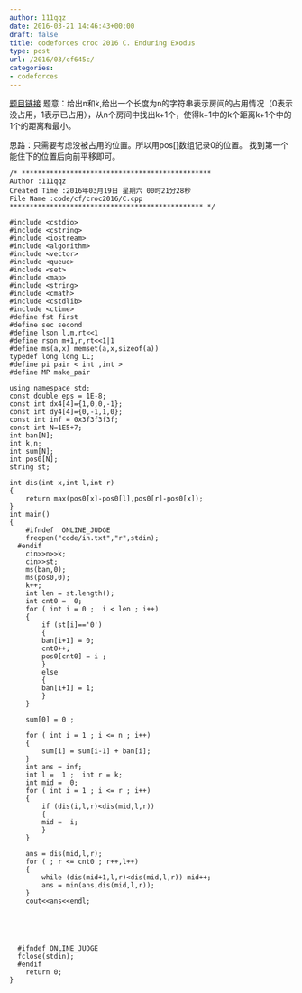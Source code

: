```yaml
---
author: 111qqz
date: 2016-03-21 14:46:43+00:00
draft: false
title: codeforces croc 2016 C. Enduring Exodus
type: post
url: /2016/03/cf645c/
categories:
- codeforces
---
```


[题目链接](http://codeforces.com/contest/645/problem/C)
题意：给出n和k,给出一个长度为n的字符串表示房间的占用情况（0表示没占用，1表示已占用），从n个房间中找出k+1个，使得k+1中的k个距离k+1个中的1个的距离和最小。

思路：只需要考虑没被占用的位置。所以用pos[]数组记录0的位置。
找到第一个能住下的位置后向前平移即可。
 

    
    /* ***********************************************
    Author :111qqz
    Created Time :2016年03月19日 星期六 00时21分28秒
    File Name :code/cf/croc2016/C.cpp
    ************************************************ */
    
    #include <cstdio>
    #include <cstring>
    #include <iostream>
    #include <algorithm>
    #include <vector>
    #include <queue>
    #include <set>
    #include <map>
    #include <string>
    #include <cmath>
    #include <cstdlib>
    #include <ctime>
    #define fst first
    #define sec second
    #define lson l,m,rt<<1
    #define rson m+1,r,rt<<1|1
    #define ms(a,x) memset(a,x,sizeof(a))
    typedef long long LL;
    #define pi pair < int ,int >
    #define MP make_pair
    
    using namespace std;
    const double eps = 1E-8;
    const int dx4[4]={1,0,0,-1};
    const int dy4[4]={0,-1,1,0};
    const int inf = 0x3f3f3f3f;
    const int N=1E5+7;
    int ban[N];
    int k,n;
    int sum[N];
    int pos0[N];
    string st;
    
    int dis(int x,int l,int r)
    {
        return max(pos0[x]-pos0[l],pos0[r]-pos0[x]);
    }
    int main()
    {
    	#ifndef  ONLINE_JUDGE 
    	freopen("code/in.txt","r",stdin);
      #endif
    	cin>>n>>k;
    	cin>>st;
    	ms(ban,0);
    	ms(pos0,0);
    	k++;
    	int len = st.length();
    	int cnt0 =  0;
    	for ( int i = 0 ;  i < len ; i++)
    	{
    	    if (st[i]=='0')
    	    {
    		ban[i+1] = 0;
    		cnt0++;
    		pos0[cnt0] = i ;
    	    }
    	    else
    	    {
    		ban[i+1] = 1;
    	    }
    	}
    
    	sum[0] = 0 ;
    	
    	for ( int i = 1 ; i <= n ; i++)
    	{
    	    sum[i] = sum[i-1] + ban[i];
    	}
    	int ans = inf;
    	int l =  1 ;  int r = k;
    	int mid =  0;
    	for ( int i = 1 ; i <= r ; i++)
    	{
    	    if (dis(i,l,r)<dis(mid,l,r))
    	    {
    		mid =  i;
    	    }
    	}
    
    	ans = dis(mid,l,r);
    	for ( ; r <= cnt0 ; r++,l++)
    	{
    	    while (dis(mid+1,l,r)<dis(mid,l,r)) mid++;
    	    ans = min(ans,dis(mid,l,r));
    	}
    	cout<<ans<<endl;
    	
    	
    
    
    
      #ifndef ONLINE_JUDGE  
      fclose(stdin);
      #endif
        return 0;
    }
    



